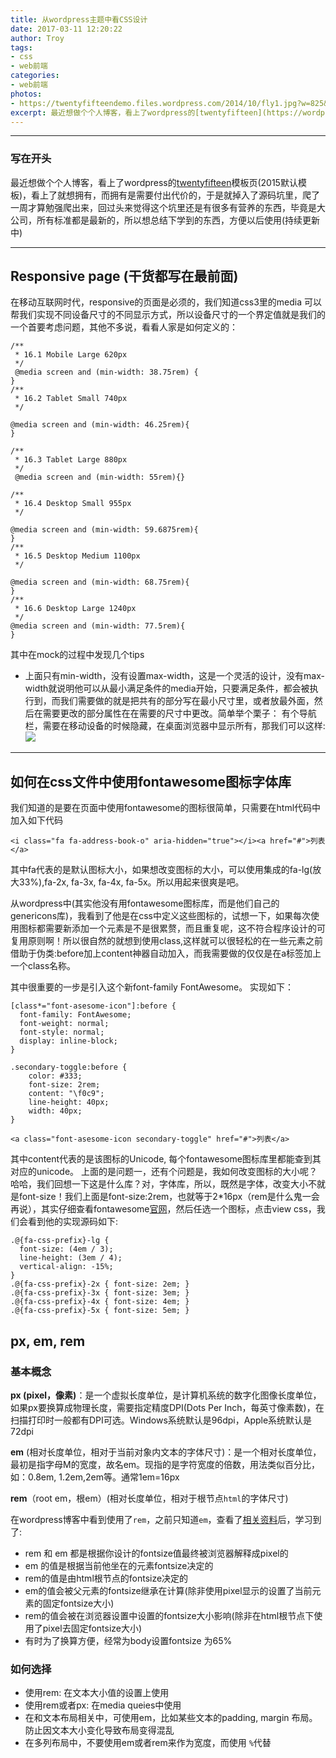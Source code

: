 ```yaml
---
title: 从wordpress主题中看CSS设计
date: 2017-03-11 12:20:22
author: Troy 
tags: 
- css
- web前端
categories:
- web前端
photos:
- https://twentyfifteendemo.files.wordpress.com/2014/10/fly1.jpg?w=825&h=510&crop=1
excerpt: 最近想做个个人博客，看上了wordpress的[twentyfifteen](https://wordpress.org/themes/twentyfifteen/)模板页(2015默认模板)，看上了就想拥有，而拥有是需要付出代价的...
---
```


***

### 写在开头
最近想做个个人博客，看上了wordpress的[twentyfifteen](https://wordpress.org/themes/twentyfifteen/)模板页(2015默认模板)，看上了就想拥有，而拥有是需要付出代价的，于是就掉入了源码坑里，爬了一周才算勉强爬出来，回过头来觉得这个坑里还是有很多有营养的东西，毕竟是大公司，所有标准都是最新的，所以想总结下学到的东西，方便以后使用(持续更新中)

***
##  Responsive page (干货都写在最前面)
在移动互联网时代，responsive的页面是必须的，我们知道css3里的media 可以帮我们实现不同设备尺寸的不同显示方式，所以设备尺寸的一个界定值就是我们的一个首要考虑问题，其他不多说，看看人家是如何定义的：

```
/**
 * 16.1 Mobile Large 620px
 */
 @media screen and (min-width: 38.75rem) {
}
/**
 * 16.2 Tablet Small 740px
 */

@media screen and (min-width: 46.25rem){
}

/**
 * 16.3 Tablet Large 880px
 */
 @media screen and (min-width: 55rem){}

/**
 * 16.4 Desktop Small 955px
 */
 
@media screen and (min-width: 59.6875rem){
}
/**
 * 16.5 Desktop Medium 1100px
 */
 
@media screen and (min-width: 68.75rem){
}
/**
 * 16.6 Desktop Large 1240px
 */
@media screen and (min-width: 77.5rem){
}
```
其中在mock的过程中发现几个tips
* 上面只有min-width，没有设置max-width，这是一个灵活的设计，没有max-width就说明他可以从最小满足条件的media开始，只要满足条件，都会被执行到，而我们需要做的就是把共有的部分写在最小尺寸里，或者放最外面，然后在需要更改的部分属性在在需要的尺寸中更改。简单举个栗子：
有个导航栏，需要在移动设备的时候隐藏，在桌面浏览器中显示所有，那我们可以这样:
![](https://ommnrsgt0.bkt.clouddn.com/2017-03-03-css-media-query.jpg)

***

##  如何在css文件中使用fontawesome图标字体库
我们知道的是要在页面中使用fontawesome的图标很简单，只需要在html代码中加入如下代码
```
<i class="fa fa-address-book-o" aria-hidden="true"></i><a href="#">列表</a>
```
其中fa代表的是默认图标大小，如果想改变图标的大小，可以使用集成的fa-lg(放大33%),fa-2x, fa-3x, fa-4x, fa-5x。所以用起来很爽是吧。

从wordpress中(其实他没有用fontawesome图标库，而是他们自己的genericons库)，我看到了他是在css中定义这些图标的，试想一下，如果每次使用图标都需要新添加一个元素是不是很累赘，而且重复呢，这不符合程序设计的可复用原则啊！所以很自然的就想到使用class,这样就可以很轻松的在一些元素之前借助于伪类:before加上content神器自动加入，而我需要做的仅仅是在a标签加上一个class名称。

其中很重要的一步是引入这个新font-family FontAwesome。
实现如下：

```
[class*="font-asesome-icon"]:before {
  font-family: FontAwesome;
  font-weight: normal;
  font-style: normal;
  display: inline-block;
}

.secondary-toggle:before {
    color: #333;
	font-size: 2rem;
    content: "\f0c9";
    line-height: 40px;
    width: 40px;
}

<a class="font-asesome-icon secondary-toggle" href="#">列表</a>
```
其中content代表的是该图标的Unicode, 每个fontawesome图标库里都能查到其对应的unicode。
上面的是问题一，还有个问题是，我如何改变图标的大小呢？哈哈，我们回想一下这是什么库？对，字体库，所以，既然是字体，改变大小不就是font-size！我们上面是font-size:2rem，也就等于2*16px（rem是什么鬼一会再说），其实仔细查看fontawesome[官网](http://fontawesome.io/examples/)，然后任选一个图标，点击view css，我们会看到他的实现源码如下:

```
.@{fa-css-prefix}-lg {
  font-size: (4em / 3);
  line-height: (3em / 4);
  vertical-align: -15%;
}
.@{fa-css-prefix}-2x { font-size: 2em; }
.@{fa-css-prefix}-3x { font-size: 3em; }
.@{fa-css-prefix}-4x { font-size: 4em; }
.@{fa-css-prefix}-5x { font-size: 5em; }
```

## px, em, rem

### 基本概念
**px (pixel，像素)**：是一个虚拟长度单位，是计算机系统的数字化图像长度单位，如果px要换算成物理长度，需要指定精度DPI(Dots Per Inch，每英寸像素数)，在扫描打印时一般都有DPI可选。Windows系统默认是96dpi，Apple系统默认是72dpi

**em** (相对长度单位，相对于当前对象内文本的字体尺寸)：是一个相对长度单位，最初是指字母M的宽度，故名em。现指的是字符宽度的倍数，用法类似百分比，如：0.8em, 1.2em,2em等。通常1em=16px

**rem**（root em，根em）(相对长度单位，相对于根节点```html```的字体尺寸)


在wordpress博客中看到使用了```rem```，之前只知道```em```，查看了[相关资料](https://webdesign.tutsplus.com/tutorials/comprehensive-guide-when-to-use-em-vs-rem--cms-23984)后，学习到了:

- rem 和 em 都是根据你设计的fontsize值最终被浏览器解释成pixel的
- em 的值是根据当前他坐在的元素fontsize决定的
- rem的值是由html根节点的fontsize决定的
- em的值会被父元素的fontsize继承在计算(除非使用pixel显示的设置了当前元素的固定fontsize大小)
- rem的值会被在浏览器设置中设置的fontsize大小影响(除非在html根节点下使用了pixel去固定fontsize大小)
- 有时为了换算方便，经常为body设置fontsize 为65%

### 如何选择 
- 使用rem: 在文本大小值的设置上使用
- 使用rem或者px: 在media queies中使用
- 在和文本布局相关中，可使用em，比如某些文本的padding, margin 布局。防止因文本大小变化导致布局变得混乱
- 在多列布局中，不要使用em或者rem来作为宽度，而使用 ```%```代替

